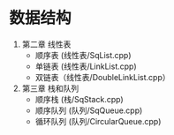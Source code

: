 # 数据结构
1. 第二章 线性表
    * 顺序表 (线性表/SqList.cpp)
    * 单链表 (线性表/LinkList.cpp)
    * 双链表（线性表/DoubleLinkList.cpp）
2. 第三章 栈和队列
    * 顺序栈 (栈/SqStack.cpp)
    * 顺序队列 (队列/SqQueue.cpp)
    * 循环队列 (队列/CircularQueue.cpp)